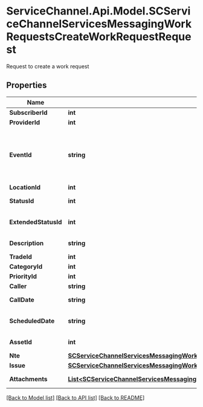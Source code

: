 # ServiceChannel.Api.Model.SCServiceChannelServicesMessagingWorkRequestsCreateWorkRequestRequest
Request to create a work request

## Properties

Name | Type | Description | Notes
------------ | ------------- | ------------- | -------------
**SubscriberId** | **int** | Subscriber Id | [optional] 
**ProviderId** | **int** | Provider Id | [optional] 
**EventId** | **string** | Optional. Guid of IoT event. For example, B216E711-420F-4D32-9080-762CBFD4E732 | [optional] 
**LocationId** | **int** | Location Id | [optional] 
**StatusId** | **int** | WorkRequest status Id | [optional] 
**ExtendedStatusId** | **int** | WorkRequest extended status Id | [optional] 
**Description** | **string** | Description. Free text. | [optional] 
**TradeId** | **int** | Trade Id | [optional] 
**CategoryId** | **int** | Catgory Id | [optional] 
**PriorityId** | **int** | Priority Id | [optional] 
**Caller** | **string** | Optional. Caller | [optional] 
**CallDate** | **string** | Call date. In UTC | [optional] 
**ScheduledDate** | **string** | Optional. Scheduled date. In UTC | [optional] 
**AssetId** | **int** | Optional. Asset Id | [optional] 
**Nte** | [**SCServiceChannelServicesMessagingWorkRequestsCreateWorkRequestNteRequest**](SCServiceChannelServicesMessagingWorkRequestsCreateWorkRequestNteRequest.md) |  | [optional] 
**Issue** | [**SCServiceChannelServicesMessagingWorkRequestsCreateWorkRequestIssueRequest**](SCServiceChannelServicesMessagingWorkRequestsCreateWorkRequestIssueRequest.md) |  | [optional] 
**Attachments** | [**List&lt;SCServiceChannelServicesMessagingWorkRequestsCreateWorkRequestAttachmentRequest&gt;**](SCServiceChannelServicesMessagingWorkRequestsCreateWorkRequestAttachmentRequest.md) | Optional. Attachments | [optional] 

[[Back to Model list]](../README.md#documentation-for-models) [[Back to API list]](../README.md#documentation-for-api-endpoints) [[Back to README]](../README.md)

